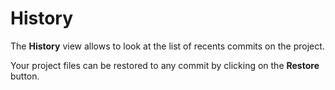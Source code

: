 # History

The **History** view allows to look at the list of recents commits on the project.

Your project files can be restored to any commit by clicking on the **Restore** button. 